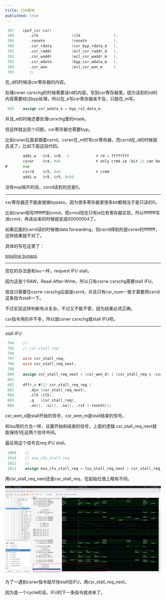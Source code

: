 ```yaml
---
title: CSR模块
published: true
---
```


`````verilog
 387    cpu7_csr csr(                                                                                                                             
 388       .clk               (clk               ),                                                                                               
 389       .resetn            (resetn            ),                                                                                               
 390       .csr_rdata         (csr_byp_rdata_d   ),                                                                                               
 391       .csr_raddr         (ecl_csr_raddr_d   ),                                                                                               
 392       .csr_waddr         (ecl_csr_waddr_m   ),                                                                                               
 393       .csr_wdata         (byp_csr_wdata_m   ),                                                                                               
 394       .csr_wen           (ecl_csr_wen_m     )                                                                                                
 395       ); 
`````

在_d的时候读csr寄存器的内容。

处理csrwr csrxchg的时候需要读rd的内容，写到csr寄存器里。因为读到的rd的内容需要经过byp处理，所以在_e写csr寄存器来不及，只能在_m写。

`````verilog
 695    assign csr_wdata_e = byp_rs2_data_e;
`````

并且_e的时候还要处理csrxchg里的mask。

但这样就出现个问题，csr寄存器也需要byp。

比如csrwr后面紧跟着csrrd，csrwr在_m时写csr寄存器，而csrrd在_d的时候就去读了，比如下面这段代码。

`````asm
        addi.w   $r4, $r0, -1            # r4 = ffffffff
        csrwr    $r4, 0x0                # only crmd.ie (bit 2) can be set
#       nop
        csrrd    $r5, 0x0                # crmd
        addi.w   $r5, $r5, 0x56
`````

没有nop隔开的话，csrrd读到的还是0。


-------------------------------------------------------------------------------

csr寄存器还不能直接做bypass，因为很多寄存器里很多bit都相当于是只读的0。

比如csrwr刚写ffffffff到crmd，而crmd现在只有ie位有寄存器实现，所以ffffffff写进crmd，再读出来的时候就变成00000004了。

如果后面的csrrd读的时候做data forwarding，则csrrd得到的是csrwr的ffffffff，这样结果就不对了。

具体的写在这里了：

[pipeline bypass](2022-11-21-cpu7-pipelinestage-bypass.md)

---------------------------------------------------------------------------

现在的办法是和lsu一样，request IFU stall。

因为这是个RAW，Read-After-Write，所以只有csrrw csrxchg需要stall IFU。

按说只需要在csrrw csrxchg后面是csrrd，并且只有csr_num一致才需要把csrrd这条指令stall一下。

不过实现这样判断有点复杂，不过又不能不管，因为结果必须正确。

csr指令用的并不多，所以就csrwr csrxchg就stall IFU吧。

--------------------------------------------------------------

stall IFU

`````verilog
 794    //                                                                                                                                        
 795    // csr stall req                                                                                                                          
 796                                                                                                                                              
 797    wire csr_stall_req;                                                                                                                       
 798    wire csr_stall_req_next;                                                                                                                  
 799                                                                                                                                              
 800    assign csr_stall_req_next = (csr_wen_d) | (csr_stall_req & ~csr_wen_m);                                                                   
 801                                                                                                                                              
 802    dffr_s #(1) csr_stall_req_reg (                                                                                                           
 803       .din (csr_stall_req_next),                                                                                                             
 804       .clk (clk),                                                                                                                            
 805       .q   (csr_stall_req),                                                                                                                  
 806       .se(), .si(), .so(), .rst (~resetn));  
`````

csr_wen_d是stall开始的信号，csr_wen_m是stall结束的信号。

和lsu用的方法一样，设置开始和结束的信号，上面的逻辑 csr_stall_req_next就能保持1在这两个信号中间。

最后用这个信号去req IFU stall。

`````verilog
 1009    //                                                                                                                                       
 1010    // exu_ifu_stall_req                                                                                                                     
 1011    //                                                                                                                                       
 1012    assign exu_ifu_stall_req = lsu_stall_req_next | csr_stall_req_next; 
`````

用csr_stall_req_next还是csr_stall_req，在起始位值上略有不同。

![screenshot0](https://github.com/whensungoesdown/whensungoesdown.github.io/raw/main/_posts/2022-12-20-2.png)

为了一遇到csrwr指令就尽快stall住IFU，用csr_stall_req_next。

因为差一个cycle的话，IFU的下一条指令就进来了。
